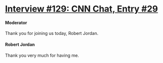 # [Interview #129: CNN Chat, Entry #29](https://www.theoryland.com/intvmain.php?i=129#29)

#### Moderator

Thank you for joining us today, Robert Jordan.

#### Robert Jordan

Thank you very much for having me.

